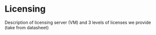 # Licensing 

Description of licensing server (VM) and 3 levels of licenses we provide (take from datasheet)
